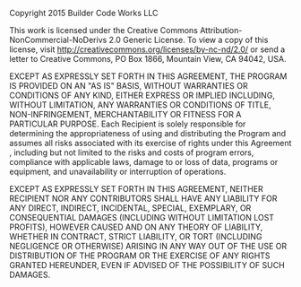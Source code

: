 Copyright 2015 Builder Code Works LLC

This work is licensed under the Creative Commons
Attribution-NonCommercial-NoDerivs 2.0 Generic License. To view a copy of this
license, visit http://creativecommons.org/licenses/by-nc-nd/2.0/ or send a
letter to Creative Commons, PO Box 1866, Mountain View, CA 94042, USA.

EXCEPT AS EXPRESSLY SET FORTH IN THIS AGREEMENT, THE PROGRAM IS PROVIDED ON AN
"AS IS" BASIS, WITHOUT WARRANTIES OR CONDITIONS OF ANY KIND, EITHER EXPRESS OR
IMPLIED INCLUDING, WITHOUT LIMITATION, ANY WARRANTIES OR CONDITIONS OF TITLE,
NON-INFRINGEMENT, MERCHANTABILITY OR FITNESS FOR A PARTICULAR PURPOSE. Each
Recipient is solely responsible for determining the appropriateness of using
and distributing the Program and assumes all risks associated with its exercise
of rights under this Agreement , including but not limited to the risks and
costs of program errors, compliance with applicable laws, damage to or loss of
data, programs or equipment, and unavailability or interruption of operations.

EXCEPT AS EXPRESSLY SET FORTH IN THIS AGREEMENT, NEITHER RECIPIENT NOR ANY
CONTRIBUTORS SHALL HAVE ANY LIABILITY FOR ANY DIRECT, INDIRECT, INCIDENTAL,
SPECIAL, EXEMPLARY, OR CONSEQUENTIAL DAMAGES (INCLUDING WITHOUT LIMITATION LOST
PROFITS), HOWEVER CAUSED AND ON ANY THEORY OF LIABILITY, WHETHER IN CONTRACT,
STRICT LIABILITY, OR TORT (INCLUDING NEGLIGENCE OR OTHERWISE) ARISING IN ANY
WAY OUT OF THE USE OR DISTRIBUTION OF THE PROGRAM OR THE EXERCISE OF ANY RIGHTS
GRANTED HEREUNDER, EVEN IF ADVISED OF THE POSSIBILITY OF SUCH DAMAGES.
